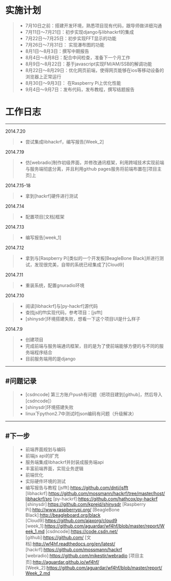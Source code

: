 # 实施计划
>* 7月10日之前：搭建开发环境，熟悉项目现有代码，跟导师做详细沟通
>* 7月11日～7月21日：初步实现django与libhackrf的集成
>* 7月22日～7月25日：初步实现FFT显示的功能
>* 7月26日～7月31日： 实现瀑布图的功能
>* 8月1日～8月3日：撰写中期报告
>* 8月4日～8月8日：配合中间检查，准备下一个月工作
>* 8月9日～8月22日：基于javascript实现FM/AM/SSB的解调功能
>* 8月22日～8月29日：优化网页前端，使得网页能够在ios等移动设备的浏览器上正常运行
>* 8月30日～9月3日： 在Raspberry Pi上优化性能
>* 9月4日～9月7日：发布代码，发布教程，撰写结题报告



# 工作日志
------


2014.7.20
>* 尝试集成libhackrf，编写报告[Week_2]

2014.7.19
>* 仿[webradio]制作初级界面，并修改通讯框架，利用跨域技术实现前端与服务端彻底分离，并且利用github pages服务将前端布置在[项目主页]上

2014.7.15-18
>* 拿到[hackrf]硬件进行测试


2014.7.14
>* 配置项目[文档]框架


2014.7.13
>* 编写报告[week_1]


2014.7.12
>* 拿到与[Raspberry Pi]类似的一个开发板[BeagleBone Black]并进行测试，发现很完美，自带的系统已经集成了[Cloud9]

2014.7.11
>* 重装系统，配置gnuradio环境

2014.7.10
>* 阅读[libhackrf]与[py-hackrf]源代码
>* 查找js的fft实现代码，参考项目：[jsfft]
>* [shinysdr]环境搭建失败，想看一下这个项目UI是什么样子

2014.7.9  
>* 创建项目
>* 完成前端与服务端通讯框架，目的是为了使前端能够方便的与不同的服务端程序结合
>* 目前服务端用的是django 

------
#问题记录
------ 

>* [csdncode] 第三方账户push有问题（把项目建到[github]，然后导入[csdncode]） 
>* [shinysdr]环境搭建失败
>* linux下python2.7中测试时json编码有问题（升级解决）



------
#下一步
------ 
>* 前端界面规划与编码
>* 前端js api的扩充
>* 服务端集成libhackrf并封装成服务端api
>* 丰富前端界面，实现业务逻辑
>* 前端优化
>* 实际硬件环境的测试
>* 编写报告与教程
[jsfft]:https://github.com/dntj/jsfft
[libhackrf]:https://github.com/mossmann/hackrf/tree/master/host/libhackrf/src
[py-hackrf]:https://github.com/hathcox/py-hackrf
[shinysdr]:https://github.com/kpreid/shinysdr
[Raspberry Pi]:http://www.raspberrypi.org/
[BeagleBone Black]:http://beagleboard.org/black
[Cloud9]:https://github.com/ajaxorg/cloud9
[week_1]:https://github.com/aguardar/wf4hf/blob/master/report/Week_1.md
[csdncode]:https://code.csdn.net/
[github]:https://github.com/
[文档]:http://wf4hf.readthedocs.org/en/latest/
[hackrf]:https://github.com/mossmann/hackrf
[webradio]:https://github.com/mikestir/webradio
[项目主页]:http://aguardar.github.io/wf4hf/
[Week_2]:https://github.com/aguardar/wf4hf/blob/master/report/Week_2.md
